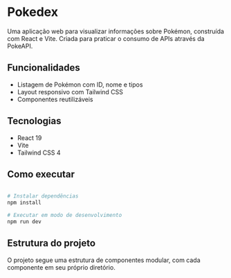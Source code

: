 # Pokedex

Uma aplicação web para visualizar informações sobre Pokémon, construída com React e Vite. Criada para praticar o consumo de APIs através da PokeAPI.

## Funcionalidades

- Listagem de Pokémon com ID, nome e tipos
- Layout responsivo com Tailwind CSS
- Componentes reutilizáveis

## Tecnologias

- React 19
- Vite
- Tailwind CSS 4

## Como executar

```bash

# Instalar dependências
npm install

# Executar em modo de desenvolvimento
npm run dev

```

## Estrutura do projeto

O projeto segue uma estrutura de componentes modular, com cada componente em seu próprio diretório.